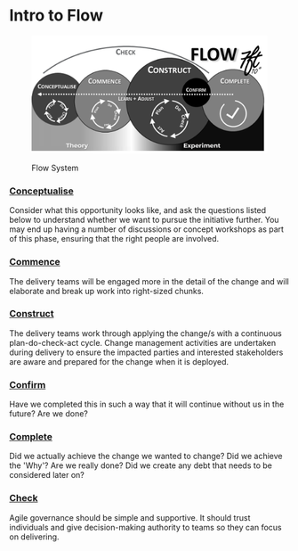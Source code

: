# Intro to Flow

<figure><img src="../../.gitbook/assets/Picture1.png" alt="Flow System"><figcaption><p>Flow System</p></figcaption></figure>

### [Conceptualise](../../modes/conceptualise/)

Consider what this opportunity looks like, and ask the questions listed below to understand whether we want to pursue the initiative further. You may end up having a number of discussions or concept workshops as part of this phase, ensuring that the right people are involved.

### [Commence](../../modes/commence/)

The delivery teams will be engaged more in the detail of the change and will elaborate and break up work into right-sized chunks.

### [Construct](../../modes/construct/)

The delivery teams work through applying the change/s with a continuous plan-do-check-act cycle. Change management activities are undertaken during delivery to ensure the impacted parties and interested stakeholders are aware and prepared for the change when it is deployed.

### [Confirm](../../modes/confirm/)

Have we completed this in such a way that it will continue without us in the future? Are we done?

### [Complete](../../modes/complete/)

Did we actually achieve the change we wanted to change? Did we achieve the 'Why'? Are we really done? Did we create any debt that needs to be considered later on?

### [Check](../../modes/check/)

Agile governance should be simple and supportive. It should trust individuals and give decision-making authority to teams so they can focus on delivering.&#x20;
